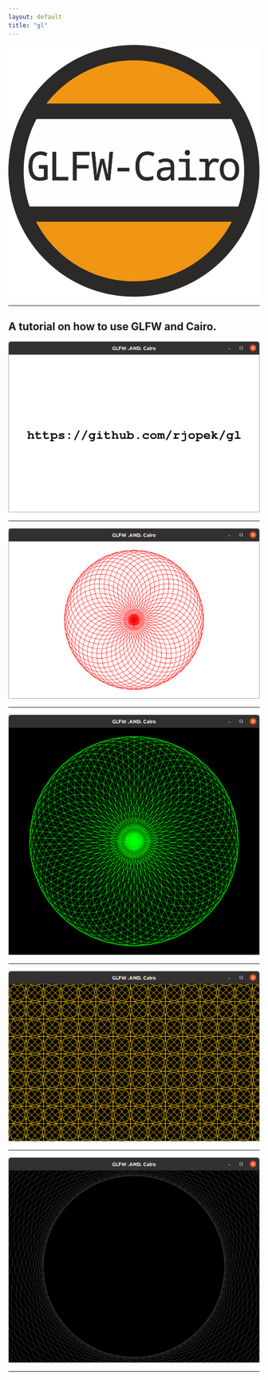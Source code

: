 ```yaml
---
layout: default
title: "gl"
---
```


[![GLFW and Cairo.](assets/img/GLFW-Cairo.svg)](https://github.com/rjopek/gl)

---

## A tutorial on how to use GLFW and Cairo.

[![](assets/img/gl_00.png)](https://github.com/rjopek/gl/blob/main/examples/gl_00.c)

---

[![](assets/img/gl_01.png)](https://github.com/rjopek/gl/blob/main/examples/gl_01.c)

---

[![](assets/img/gl_02.png)](https://github.com/rjopek/gl/blob/main/examples/gl_02.c)

---

[![](assets/img/gl_03.png)](https://github.com/rjopek/gl/blob/main/examples/gl_03.c)

---

[![](assets/img/gl_04.png)](https://github.com/rjopek/gl/blob/main/examples/gl_04.c)

---
